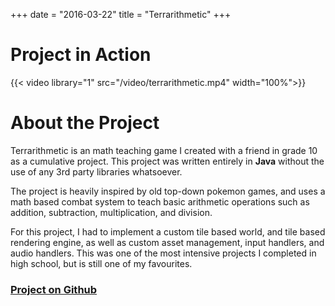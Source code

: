 +++
date = "2016-03-22"
title = "Terrarithmetic"
+++
# Project in Action
{{< video library="1" src="/video/terrarithmetic.mp4" width="100%">}}

# About the Project
Terrarithmetic is an math teaching game I created with a friend in grade 10 as a cumulative project. This project was written entirely in **Java** without the use of any 3rd party libraries whatsoever.

The project is heavily inspired by old top-down pokemon games, and uses a math based combat system to teach basic arithmetic operations such as addition, subtraction, multiplication, and division.

For this project, I had to implement a custom tile based world, and tile based rendering engine, as well as custom asset management, input handlers, and audio handlers. This was one of the most intensive projects I completed in high school, but is still one of my favourites.

### **[Project on Github](https://github.com/David-D-White/Terrarithmetic)**